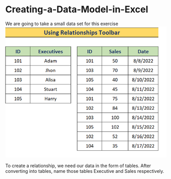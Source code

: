 # Creating-a-Data-Model-in-Excel
We are going to take a small data set for this exercise
![img alt](https://github.com/nsankareswari-70/Creating-a-Data-Model-in-Excel/blob/6349753181bd30744c489e3690f66cc47e185701/dm1.png)

To create a relationship, we need our data in the form of tables. After converting into tables, name those tables Executive and Sales respectively.


